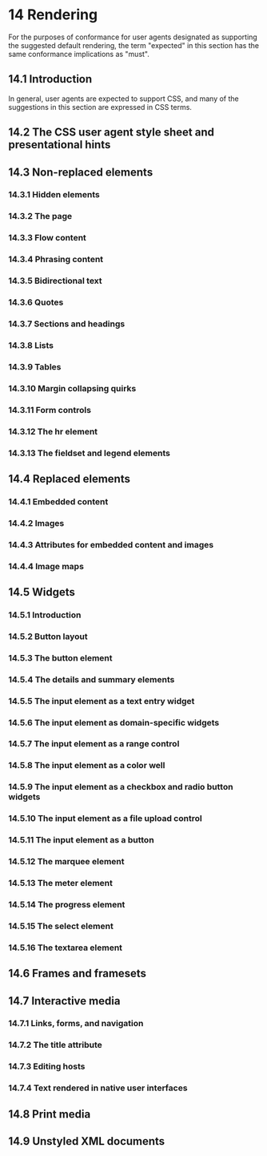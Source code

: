 # 14 Rendering

For the purposes of conformance for user agents designated as supporting the suggested default rendering, the term "expected" in this section has the same conformance implications as "must".

## 14.1 Introduction

In general, user agents are expected to support CSS, and many of the suggestions in this section are expressed in CSS terms.

## 14.2 The CSS user agent style sheet and presentational hints

## 14.3 Non-replaced elements

### 14.3.1 Hidden elements

### 14.3.2 The page

### 14.3.3 Flow content

### 14.3.4 Phrasing content

### 14.3.5 Bidirectional text

### 14.3.6 Quotes

### 14.3.7 Sections and headings

### 14.3.8 Lists

### 14.3.9 Tables

### 14.3.10 Margin collapsing quirks

### 14.3.11 Form controls

### 14.3.12 The hr element

### 14.3.13 The fieldset and legend elements

## 14.4 Replaced elements

### 14.4.1 Embedded content

### 14.4.2 Images

### 14.4.3 Attributes for embedded content and images

### 14.4.4 Image maps

## 14.5 Widgets

### 14.5.1 Introduction

### 14.5.2 Button layout

### 14.5.3 The button element

### 14.5.4 The details and summary elements

### 14.5.5 The input element as a text entry widget

### 14.5.6 The input element as domain-specific widgets

### 14.5.7 The input element as a range control

### 14.5.8 The input element as a color well

### 14.5.9 The input element as a checkbox and radio button widgets

### 14.5.10 The input element as a file upload control

### 14.5.11 The input element as a button

### 14.5.12 The marquee element

### 14.5.13 The meter element

### 14.5.14 The progress element

### 14.5.15 The select element

### 14.5.16 The textarea element

## 14.6 Frames and framesets

## 14.7 Interactive media

### 14.7.1 Links, forms, and navigation

### 14.7.2 The title attribute

### 14.7.3 Editing hosts

### 14.7.4 Text rendered in native user interfaces

## 14.8 Print media

## 14.9 Unstyled XML documents
